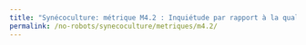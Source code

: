 ```yaml
---
title: "Synécoculture: métrique M4.2 : Inquiétude par rapport à la qualité nutritive de vos aliments"
permalink: /no-robots/synecoculture/metriques/m4.2/
---
```

